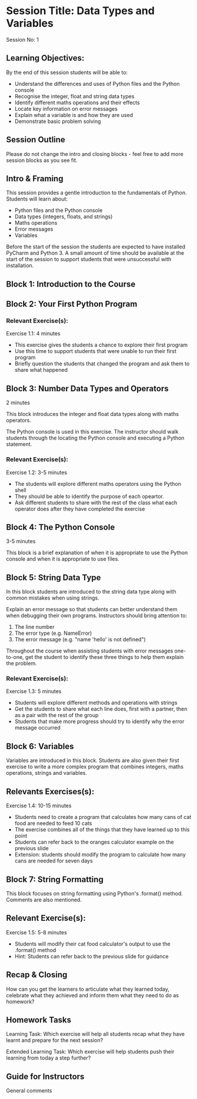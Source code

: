# Session Title: Data Types and Variables 

Session No: 1
 
## Learning Objectives:

By the end of this session students will be able to:

- Understand the differences and uses of Python files and the Python console
- Recognise the integer, float and string data types
- Identify different maths operations and their effects
- Locate key information on error messages
- Explain what a variable is and how they are used
- Demonstrate basic problem solving


## Session Outline

Please do not change the intro and closing blocks - feel free to add more session blocks as you see fit.


## Intro & Framing

This session provides a gentle introduction to the fundamentals of Python. Students will learn about:

- Python files and the Python console
- Data types (integers, floats, and strings)
- Maths operations
- Error messages 
- Variables

Before the start of the session the students are expected to have installed PyCharm and Python 3. A small amount of time should be available at the start of the session to support students that were unsuccessful with installation.

## Block 1: Introduction to the Course


## Block 2: Your First Python Program


### Relevant Exercise(s):

Exercise 1.1: 4 minutes
- This exercise gives the students a chance to explore their first program
- Use this time to support students that were unable to run their first program
- Briefly question the students that changed the program and ask them to share what happened


## Block 3: Number Data Types and Operators

2 minutes

This block introduces the integer and float data types along with maths operators.

The Python console is used in this exercise. The instructor should walk students through the locating the Python console and executing a Python statement.

### Relevant Exercise(s):

Exercise 1.2: 3-5 minutes
- The students will explore different maths operators using the Python shell
- They should be able to identify the purpose of each opeartor.
- Ask different students to share with the rest of the class what each operator does after they have completed the exercise

## Block 4: The Python Console

3-5 minutes

This block is a brief explanation of when it is appropriate to use the Python console and when it is appropriate to use files.

## Block 5: String Data Type

In this block students are introduced to the string data type along with common mistakes when using strings. 

Explain an error message so that students can better understand them when debugging their own programs. Instructors should bring attention to:
1. The line number
1. The error type (e.g. NameError)
1. The error message (e.g. "name 'hello' is not defined")

Throughout the course when assisting students with error messages one-to-one, get the student to identify these three things to help them explain the problem.


### Relevant Exercise(s):

Exercise 1.3: 5 minutes
- Students will explore different methods and operations with strings
- Get the students to share what each line does, first with a partner, then as a pair with the rest of the group
- Students that make more progress should try to identify why the error message occurred  


## Block 6: Variables

Variables are introduced in this block. Students are also given their first exercise to write a more complex program that combines integers, maths operations, strings and variables.

## Relevants Exercises(s):

Exercise 1.4: 10-15 minutes
- Students need to create a program that calculates how many cans of cat food are needed to feed 10 cats
- The exercise combines all of the things that they have learned up to this point
- Students can refer back to the oranges calculator example on the previous slide
- Extension: students should modify the program to calculate how many cans are needed for seven days


## Block 7: String Formatting

This block focuses on string formatting using Python's .format() method. Comments are also mentioned.

## Relevant Exercise(s):

Exercise 1.5: 5-8 minutes
- Students will modify their cat food calculator's output to use the .format() method
- Hint: Students can refer back to the previous slide for guidance


## Recap & Closing
How can you get the learners to articulate what they learned today, celebrate what they achieved and inform them what they need to do as homework?



## Homework Tasks

Learning Task: 
Which exercise will help all students recap what they have learnt and prepare for the next session?


Extended Learning Task:
Which exercise will help students push their learning from today a step further?



## Guide for Instructors 

General comments


